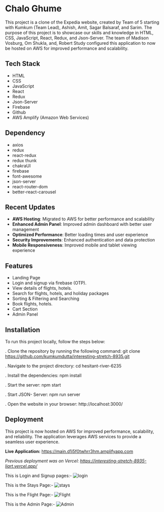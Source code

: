<h1>Chalo Ghume</h1>

<p>This project is a clone of the Expedia website, created by Team of 5 starting with Kumkum (Team Lead), Ashish, Amit, Sagar Balsaraf, and Sarim. The purpose of this project is to showcase our skills and knowledge in HTML, CSS, JavaScript, React, Redux, and Json-Server. The team of Madison Vosburg, Om Shukla, and, Robert Study configured this application to now be hosted on AWS for improved performance and scalability.</p>


<h2>Tech Stack</h2>

- HTML
- CSS
- JavaScript
- React
- Redux
- Json-Server
- Firebase
- Github
- AWS Amplify (Amazon Web Services)


<h2>Dependency</h2>

- axios
- redux
- react-redux
- redux thunk
- chakraUI
- firebase
- font-awesome
- json-server
- react-router-dom
- better-react-carousel

<h2>Recent Updates</h2>

- **AWS Hosting**: Migrated to AWS for better performance and scalability
- **Enhanced Admin Panel**: Improved admin dashboard with better user management
- **Optimized Performance**: Better loading times and user experience
- **Security Improvements**: Enhanced authentication and data protection
- **Mobile Responsiveness**: Improved mobile and tablet viewing experience

<h2>Features</h2>

- Landing Page
- Login and signup via firebase (OTP).
- View details of flights, hotels.
- Search for flights, hotels, and holiday packages
- Sorting & Filtering and Searching
- Book flights, hotels.
- Cart Section
- Admin Panel

<h2>Installation</h2>

To run this project locally, follow the steps below:

. Clone the repository by running the following command:
git clone https://github.com/kumkumdutta/interesting-stretch-8935.git

. Navigate to the project directory:
cd hesitant-river-6235

. Install the dependencies:
npm install

. Start the server:
npm start

. Start JSON- Server:
npm run server

. Open the website in your browser:
http://localhost:3000/


<h2>Deployment</h2>

This project is now hosted on AWS for improved performance, scalability, and reliability. The application leverages AWS services to provide a seamless user experience.

**Live Application:** https://main.d1i5f0twhrr3hm.amplifyapp.com

*Previous deployment was on Vercel: https://interesting-stretch-8935-liart.vercel.app/*


This is Login and Signup pages:-
![login](https://user-images.githubusercontent.com/112754519/231046318-135d34cb-0ae7-46c3-851c-6889441c62de.PNG)



This is the Stays Page:-
![stays](https://user-images.githubusercontent.com/112754519/231046349-d9885d9f-b42d-4d9f-bfc2-0cac0f9a10df.PNG)



This is the Flight Page:-
![Flight](https://user-images.githubusercontent.com/112754519/231046392-fea5d486-9b26-462c-af9a-5727853e6669.PNG)



This is the Admin Page:-
![Admin](https://user-images.githubusercontent.com/112754519/231046415-c8c2f14c-f586-4da0-884a-992bc18b0e12.PNG)


